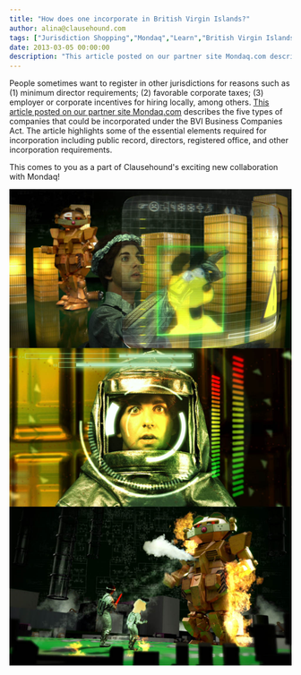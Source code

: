 ```yaml
---
title: "How does one incorporate in British Virgin Islands?"
author: alina@clausehound.com
tags: ["Jurisdiction Shopping","Mondaq","Learn","British Virgin Islands"]
date: 2013-03-05 00:00:00
description: "This article posted on our partner site Mondaq.com describes the five types of companies that could be incorporated under the BVI Business Companies Act. The article highlights some of the essential..."
---
```


People sometimes want to register in other jurisdictions for reasons such as (1) minimum director requirements; (2) favorable corporate taxes; (3) employer or corporate incentives for hiring locally, among others. [This article posted on our partner site Mondaq.com](http://www.mondaq.com/x/225110/offshore+company+formation/Guide+To+Establishing+A+British+Virgin+Islands+BVI+Company) describes the five types of companies that could be incorporated under the BVI Business Companies Act. The article highlights some of the essential elements required for incorporation including public record, directors, registered office, and other incorporation requirements.

This comes to you as a part of Clausehound's exciting new collaboration with Mondaq!

![Hi](garfield.jpg)
